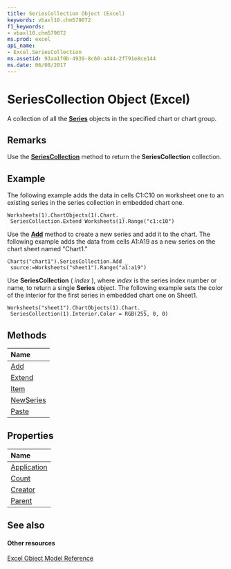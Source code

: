 ```yaml
---
title: SeriesCollection Object (Excel)
keywords: vbaxl10.chm579072
f1_keywords:
- vbaxl10.chm579072
ms.prod: excel
api_name:
- Excel.SeriesCollection
ms.assetid: 93aa1f0b-4939-8c60-a444-2f791e8ce144
ms.date: 06/08/2017
---
```



# SeriesCollection Object (Excel)

A collection of all the  **[Series](series-object-excel.md)** objects in the specified chart or chart group.


## Remarks

Use the  **[SeriesCollection](chart-seriescollection-method-excel.md)** method to return the **SeriesCollection** collection.


## Example

 The following example adds the data in cells C1:C10 on worksheet one to an existing series in the series collection in embedded chart one.


```
Worksheets(1).ChartObjects(1).Chart. _ 
 SeriesCollection.Extend Worksheets(1).Range("c1:c10")
```

Use the  **[Add](seriescollection-add-method-excel.md)** method to create a new series and add it to the chart. The following example adds the data from cells A1:A19 as a new series on the chart sheet named "Chart1."




```
Charts("chart1").SeriesCollection.Add _ 
 source:=Worksheets("sheet1").Range("a1:a19")
```

Use  **SeriesCollection** ( _index_ ), where _index_ is the series index number or name, to return a single **Series** object. The following example sets the color of the interior for the first series in embedded chart one on Sheet1.




```
Worksheets("sheet1").ChartObjects(1).Chart. _ 
 SeriesCollection(1).Interior.Color = RGB(255, 0, 0)
```


## Methods



|**Name**|
|:-----|
|[Add](seriescollection-add-method-excel.md)|
|[Extend](seriescollection-extend-method-excel.md)|
|[Item](seriescollection-item-method-excel.md)|
|[NewSeries](seriescollection-newseries-method-excel.md)|
|[Paste](seriescollection-paste-method-excel.md)|

## Properties



|**Name**|
|:-----|
|[Application](seriescollection-application-property-excel.md)|
|[Count](seriescollection-count-property-excel.md)|
|[Creator](seriescollection-creator-property-excel.md)|
|[Parent](seriescollection-parent-property-excel.md)|

## See also


#### Other resources


[Excel Object Model Reference](http://msdn.microsoft.com/library/11ea8598-8a20-92d5-f98b-0da04263bf2c%28Office.15%29.aspx)
